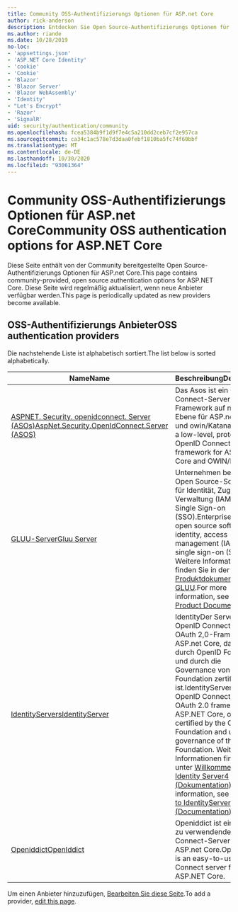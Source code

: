 ```yaml
---
title: Community OSS-Authentifizierungs Optionen für ASP.net Core
author: rick-anderson
description: Entdecken Sie Open Source-Authentifizierungs Optionen für ASP.net Core.
ms.author: riande
ms.date: 10/28/2019
no-loc:
- 'appsettings.json'
- 'ASP.NET Core Identity'
- 'cookie'
- 'Cookie'
- 'Blazor'
- 'Blazor Server'
- 'Blazor WebAssembly'
- 'Identity'
- "Let's Encrypt"
- 'Razor'
- 'SignalR'
uid: security/authentication/community
ms.openlocfilehash: fcea5384b9f1d9f7e4c5a210dd2ceb7cf2e957ca
ms.sourcegitcommit: ca34c1ac578e7d3daa0febf1810ba5fc74f60bbf
ms.translationtype: MT
ms.contentlocale: de-DE
ms.lasthandoff: 10/30/2020
ms.locfileid: "93061364"
---
```

# <a name="community-oss-authentication-options-for-aspnet-core"></a><span data-ttu-id="e6d88-103">Community OSS-Authentifizierungs Optionen für ASP.net Core</span><span class="sxs-lookup"><span data-stu-id="e6d88-103">Community OSS authentication options for ASP.NET Core</span></span>

<span data-ttu-id="e6d88-104">Diese Seite enthält von der Community bereitgestellte Open Source-Authentifizierungs Optionen für ASP.net Core.</span><span class="sxs-lookup"><span data-stu-id="e6d88-104">This page contains community-provided, open source authentication options for ASP.NET Core.</span></span> <span data-ttu-id="e6d88-105">Diese Seite wird regelmäßig aktualisiert, wenn neue Anbieter verfügbar werden.</span><span class="sxs-lookup"><span data-stu-id="e6d88-105">This page is periodically updated as new providers become available.</span></span>

## <a name="oss-authentication-providers"></a><span data-ttu-id="e6d88-106">OSS-Authentifizierungs Anbieter</span><span class="sxs-lookup"><span data-stu-id="e6d88-106">OSS authentication providers</span></span>

<span data-ttu-id="e6d88-107">Die nachstehende Liste ist alphabetisch sortiert.</span><span class="sxs-lookup"><span data-stu-id="e6d88-107">The list below is sorted alphabetically.</span></span>

| <span data-ttu-id="e6d88-108">Name</span><span class="sxs-lookup"><span data-stu-id="e6d88-108">Name</span></span> | <span data-ttu-id="e6d88-109">Beschreibung</span><span class="sxs-lookup"><span data-stu-id="e6d88-109">Description</span></span> |
| ---- | ----------- |
| [<span data-ttu-id="e6d88-110">ASPNET. Security. openidconnect. Server (ASOs)</span><span class="sxs-lookup"><span data-stu-id="e6d88-110">AspNet.Security.OpenIdConnect.Server (ASOS)</span></span>](https://github.com/aspnet-contrib/AspNet.Security.OpenIdConnect.Server) | <span data-ttu-id="e6d88-111">Das Asos ist ein OpenID Connect-Server Framework auf niedriger Ebene für ASP.net Core und owin/Katana.</span><span class="sxs-lookup"><span data-stu-id="e6d88-111">ASOS is a low-level, protocol-first OpenID Connect server framework for ASP.NET Core and OWIN/Katana.</span></span> |
| [<span data-ttu-id="e6d88-112">GLUU-Server</span><span class="sxs-lookup"><span data-stu-id="e6d88-112">Gluu Server</span></span>](https://gluu.org/) | <span data-ttu-id="e6d88-113">Unternehmen bereit, Open Source-Software für Identität, Zugriffs Verwaltung (IAM) und Single Sign-on (SSO).</span><span class="sxs-lookup"><span data-stu-id="e6d88-113">Enterprise ready, open source software for identity, access management (IAM), and single sign-on (SSO).</span></span> <span data-ttu-id="e6d88-114">Weitere Informationen finden Sie in der [Produktdokumentation zu GLUU](https://gluu.org/docs/).</span><span class="sxs-lookup"><span data-stu-id="e6d88-114">For more information, see the [Gluu Product Documentation](https://gluu.org/docs/).</span></span> |
| [<span data-ttu-id="e6d88-115">IdentityServers</span><span class="sxs-lookup"><span data-stu-id="e6d88-115">IdentityServer</span></span>](https://identityserver.io/) | <span data-ttu-id="e6d88-116">IdentityDer Server ist ein OpenID Connect-und OAuth 2,0-Framework für ASP.net Core, das offiziell durch OpenID Foundation und durch die Governance von .Net Foundation zertifiziert ist.</span><span class="sxs-lookup"><span data-stu-id="e6d88-116">IdentityServer is an OpenID Connect and OAuth 2.0 framework for ASP.NET Core, officially certified by the OpenID Foundation and under governance of the .NET Foundation.</span></span> <span data-ttu-id="e6d88-117">Weitere Informationen finden Sie unter [Willkommen bei Identity Server4 (Dokumentation)](https://identityserver4.readthedocs.io/en/latest/).</span><span class="sxs-lookup"><span data-stu-id="e6d88-117">For more information, see [Welcome to IdentityServer4 (Documentation)](https://identityserver4.readthedocs.io/en/latest/).</span></span> |
| [<span data-ttu-id="e6d88-118">Openiddict</span><span class="sxs-lookup"><span data-stu-id="e6d88-118">OpenIddict</span></span>](https://github.com/openiddict/openiddict-core) | <span data-ttu-id="e6d88-119">Openiddict ist ein einfach zu verwendende OpenID Connect-Server für ASP.net Core.</span><span class="sxs-lookup"><span data-stu-id="e6d88-119">OpenIddict is an easy-to-use OpenID Connect server for ASP.NET Core.</span></span> |

<span data-ttu-id="e6d88-120">Um einen Anbieter hinzuzufügen, [Bearbeiten Sie diese Seite](https://github.com/login?return_to=https%3A%2F%2Fgithub.com%2Faspnet%2FDocs%2Fedit%2Fmaster%2Faspnetcore%2Fsecurity%2Fauthentication%2Fcommunity.md).</span><span class="sxs-lookup"><span data-stu-id="e6d88-120">To add a provider, [edit this page](https://github.com/login?return_to=https%3A%2F%2Fgithub.com%2Faspnet%2FDocs%2Fedit%2Fmaster%2Faspnetcore%2Fsecurity%2Fauthentication%2Fcommunity.md).</span></span>
